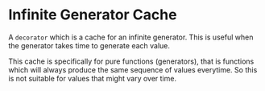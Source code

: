 # Infinite Generator Cache
A `decorator` which is a cache for an infinite generator. This is useful when the generator takes time to generate each value.

This cache is specifically for pure functions (generators), that is functions which will always produce the same sequence of values everytime. So this is not suitable for values that might vary over time.
